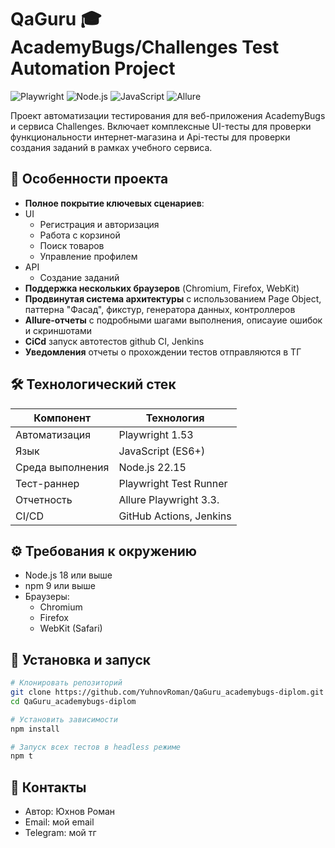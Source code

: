 # QaGuru 🎓 AcademyBugs/Challenges Test Automation Project

![Playwright](https://img.shields.io/badge/Playwright-1.53-2EAD33?style=flat&logo=playwright)
![Node.js](https://img.shields.io/badge/Node.js-22.15-339933?style=flat&logo=node.js)
![JavaScript](https://img.shields.io/badge/JavaScript-ES6+-F7DF1E?style=flat&logo=javascript)
![Allure](https://img.shields.io/badge/Allure_Report-3.3.0-ff69b4?style=flat&logo=allure)

Проект автоматизации тестирования для веб-приложения AcademyBugs и сервиса Challenges. Включает комплексные UI-тесты для проверки функциональности интернет-магазина и Api-тесты для проверки создания заданий в рамках учебного сервиса.

## 🚀 Особенности проекта

- **Полное покрытие ключевых сценариев**:
- UI
  - Регистрация и авторизация
  - Работа с корзиной
  - Поиск товаров
  - Управление профилем
- API
  - Создание заданий
- **Поддержка нескольких браузеров** (Chromium, Firefox, WebKit)
- **Продвинутая система архитектуры** с использованием Page Object, паттерна "Фасад", фикстур, генератора данных, контроллеров
- **Allure-отчеты** с подробными шагами выполнения, описаyие ошибок и скриншотами
- **CiCd** запуск автотестов github CI, Jenkins
- **Уведомления** отчеты о прохождении тестов отправляются в ТГ

## 🛠 Технологический стек

| Компонент        | Технология                                 |
|------------------|--------------------------------------------|
| Автоматизация    | Playwright 1.53                            |
| Язык             | JavaScript (ES6+)                          |
| Среда выполнения | Node.js 22.15                              |
| Тест-раннер      | Playwright Test Runner                     |
| Отчетность       | Allure Playwright 3.3.                     |
| CI/CD            | GitHub Actions, Jenkins                    |

## ⚙️ Требования к окружению

- Node.js 18 или выше
- npm 9 или выше
- Браузеры:
  - Chromium
  - Firefox
  - WebKit (Safari)

## 🚀 Установка и запуск

```bash
# Клонировать репозиторий
git clone https://github.com/YuhnovRoman/QaGuru_academybugs-diplom.git
cd QaGuru_academybugs-diplom

# Установить зависимости
npm install

# Запуск всех тестов в headless режиме
npm t
```

## 📧 Контакты
- Автор: Юхнов Роман
- Email: мой email
- Telegram: мой тг
